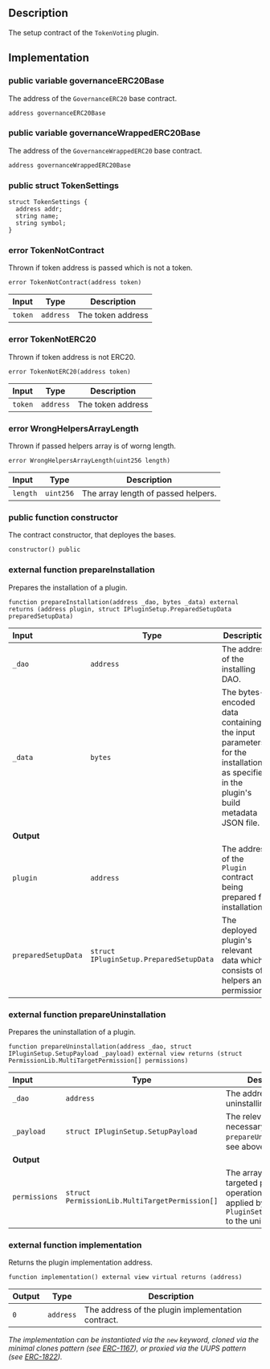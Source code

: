 ## Description

The setup contract of the `TokenVoting` plugin.

## Implementation

### public variable governanceERC20Base

The address of the `GovernanceERC20` base contract.

```solidity
address governanceERC20Base
```

### public variable governanceWrappedERC20Base

The address of the `GovernanceWrappedERC20` base contract.

```solidity
address governanceWrappedERC20Base
```

### public struct TokenSettings

```solidity
struct TokenSettings {
  address addr;
  string name;
  string symbol;
}
```

### error TokenNotContract

Thrown if token address is passed which is not a token.

```solidity
error TokenNotContract(address token)
```

| Input   | Type      | Description       |
| :------ | --------- | ----------------- |
| `token` | `address` | The token address |

### error TokenNotERC20

Thrown if token address is not ERC20.

```solidity
error TokenNotERC20(address token)
```

| Input   | Type      | Description       |
| :------ | --------- | ----------------- |
| `token` | `address` | The token address |

### error WrongHelpersArrayLength

Thrown if passed helpers array is of worng length.

```solidity
error WrongHelpersArrayLength(uint256 length)
```

| Input    | Type      | Description                         |
| :------- | --------- | ----------------------------------- |
| `length` | `uint256` | The array length of passed helpers. |

### public function constructor

The contract constructor, that deployes the bases.

```solidity
constructor() public
```

### external function prepareInstallation

Prepares the installation of a plugin.

```solidity
function prepareInstallation(address _dao, bytes _data) external returns (address plugin, struct IPluginSetup.PreparedSetupData preparedSetupData)
```

| Input               | Type                                    | Description                                                                                                                        |
| :------------------ | --------------------------------------- | ---------------------------------------------------------------------------------------------------------------------------------- |
| `_dao`              | `address`                               | The address of the installing DAO.                                                                                                 |
| `_data`             | `bytes`                                 | The bytes-encoded data containing the input parameters for the installation as specified in the plugin's build metadata JSON file. |
| **Output**          |                                         |
| `plugin`            | `address`                               | The address of the `Plugin` contract being prepared for installation.                                                              |
| `preparedSetupData` | `struct IPluginSetup.PreparedSetupData` | The deployed plugin's relevant data which consists of helpers and permissions.                                                     |

### external function prepareUninstallation

Prepares the uninstallation of a plugin.

```solidity
function prepareUninstallation(address _dao, struct IPluginSetup.SetupPayload _payload) external view returns (struct PermissionLib.MultiTargetPermission[] permissions)
```

| Input         | Type                                           | Description                                                                                                            |
| :------------ | ---------------------------------------------- | ---------------------------------------------------------------------------------------------------------------------- |
| `_dao`        | `address`                                      | The address of the uninstalling DAO.                                                                                   |
| `_payload`    | `struct IPluginSetup.SetupPayload`             | The relevant data necessary for the `prepareUninstallation`. see above.                                                |
| **Output**    |                                                |
| `permissions` | `struct PermissionLib.MultiTargetPermission[]` | The array of multi-targeted permission operations to be applied by the `PluginSetupProcessor` to the uninstalling DAO. |

### external function implementation

Returns the plugin implementation address.

```solidity
function implementation() external view virtual returns (address)
```

| Output | Type      | Description                                        |
| ------ | --------- | -------------------------------------------------- |
| `0`    | `address` | The address of the plugin implementation contract. |

_The implementation can be instantiated via the `new` keyword, cloned via the minimal clones pattern (see [ERC-1167](https://eips.ethereum.org/EIPS/eip-1167)), or proxied via the UUPS pattern (see [ERC-1822](https://eips.ethereum.org/EIPS/eip-1822))._

<!--CONTRACT_END-->

